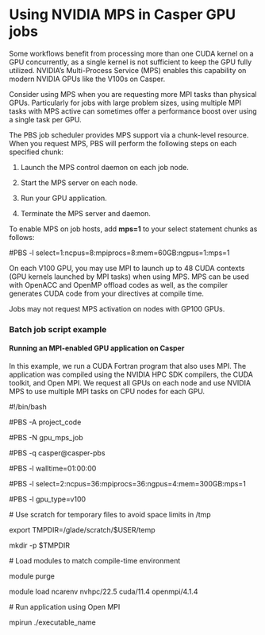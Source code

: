 # Using NVIDIA MPS in Casper GPU jobs

Some workflows benefit from processing more than one CUDA kernel on a
GPU concurrently, as a single kernel is not sufficient to keep the GPU
fully utilized. NVIDIA’s Multi-Process Service (MPS) enables this
capability on modern NVIDIA GPUs like the V100s on Casper.

Consider using MPS when you are requesting more MPI tasks than physical
GPUs. Particularly for jobs with large problem sizes, using multiple MPI
tasks with MPS active can sometimes offer a performance boost over using
a single task per GPU.

The PBS job scheduler provides MPS support via a chunk-level resource.
When you request MPS, PBS will perform the following steps on each
specified chunk:

1.  Launch the MPS control daemon on each job node.

2.  Start the MPS server on each node.

3.  Run your GPU application.

4.  Terminate the MPS server and daemon.

To enable MPS on job hosts, add **mps=1** to your select statement
chunks as follows:

\#PBS -l select=1:ncpus=8:mpiprocs=8:mem=60GB:ngpus=1:mps=1

On each V100 GPU, you may use MPI to launch up to 48 CUDA contexts (GPU
kernels launched by MPI tasks) when using MPS. MPS can be used with
OpenACC and OpenMP offload codes as well, as the compiler generates CUDA
code from your directives at compile time.

Jobs may not request MPS activation on nodes with GP100 GPUs.

### Batch job script example

#### Running an MPI-enabled GPU application on Casper

In this example, we run a CUDA Fortran program that also uses MPI. The
application was compiled using the NVIDIA HPC SDK compilers, the CUDA
toolkit, and Open MPI. We request all GPUs on each node and use NVIDIA
MPS to use multiple MPI tasks on CPU nodes for each GPU.

\#!/bin/bash

\#PBS -A project_code

\#PBS -N gpu_mps_job

\#PBS -q casper@casper-pbs

\#PBS -l walltime=01:00:00

\#PBS -l select=2:ncpus=36:mpiprocs=36:ngpus=4:mem=300GB:mps=1

\#PBS -l gpu_type=v100

\# Use scratch for temporary files to avoid space limits in /tmp

export TMPDIR=/glade/scratch/\$USER/temp

mkdir -p \$TMPDIR

\# Load modules to match compile-time environment

module purge

module load ncarenv nvhpc/22.5 cuda/11.4 openmpi/4.1.4

\# Run application using Open MPI

mpirun ./executable_name
